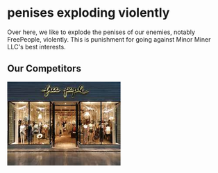 # penises exploding violently
Over here, we like to explode the penises of our enemies, notably FreePeople, violently. This is punishment for going against Minor Miner LLC's best interests.

## Our Competitors
![](download.jpg)
